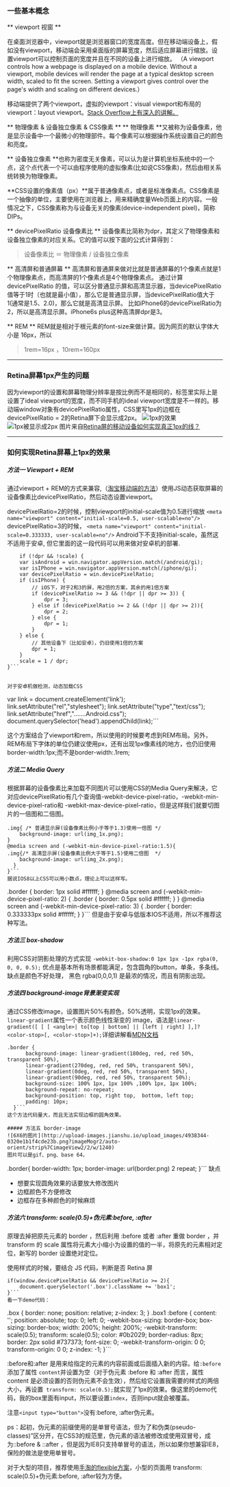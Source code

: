 ### 一些基本概念
** viewport 视窗 **

在桌面浏览器中，viewport就是浏览器窗口的宽度高度。但在移动端设备上，假如没有viewport，移动端会采用桌面版的屏幕宽度，然后适应屏幕进行缩放。设置viewport可以控制页面的宽度并且在不同的设备上进行缩放。
（A viewport controls how a webpage is displayed on a mobile device. Without a viewport, mobile devices will render the page at a typical desktop screen width, scaled to fit the screen. Setting a viewport gives control over the page's width and scaling on different devices.）

移动端提供了两个viewport，虚拟的viewport：visual viewport和布局的viewport：layout viewport。[Stack Overflow上有深入的讲解。](http://stackoverflow.com/questions/6333927/difference-between-visual-viewport-and-layout-viewport)

** 物理像素 & 设备独立像素 & CSS像素 **
** 物理像素 **又被称为设备像素，他是显示设备中一个最微小的物理部件。每个像素可以根据操作系统设置自己的颜色和亮度。

** 设备独立像素 **也称为密度无关像素，可以认为是计算机坐标系统中的一个点，这个点代表一个可以由程序使用的虚拟像素(比如说CSS像素)，然后由相关系统转换为物理像素。

**CSS设置的像素值（px）**属于普通像素点，或者是标准像素点。CSS像素是一个抽像的单位，主要使用在浏览器上，用来精确度量Web页面上的内容。一般情况之下，CSS像素称为与设备无关的像素(device-independent pixel)，简称DIPs。

** devicePixelRatio 设备像素比 **
设备像素比简称为dpr，其定义了物理像素和设备独立像素的对应关系。它的值可以按下面的公式计算得到：
> 设备像素比 ＝ 物理像素 / 设备独立像素

** 高清屏和普通屏幕 **
高清屏和普通屏来做对比就是普通屏幕的1个像素点就是1个物理像素点，而高清屏的1个像素点是4个物理像素点。
通过计算 devicePixelRatio 的值，可以区分普通显示屏和高清显示器，当devicePixelRatio值等于1时（也就是最小值），那么它是普通显示屏，当devicePixelRatio值大于1(通常是1.5、2.0)，那么它就是高清显示屏。
比如iPhone6的devicePixelRatio为2，所以是高清显示屏。iPhone6s plus这种高清屏dpr是3。

** REM **
REM就是相对于根元素<html>的font-size来做计算。因为网页<html>的默认字体大小是 16px，所以
 > 1rem=16px ，10rem=160px


-----
### Retina屏幕1px产生的问题
因为viewport的设置和屏幕物理分辨率是按比例而不是相同的，<meta>标签里实际上是设置了ideal viewport的宽度，而不同手机的ideal viewport宽度是不一样的。移动端window对象有devicePixelRatio属性，CSS里写1px的边框在devicePixelRatio = 2的Retina屏下会显示成2px。
![1px的效果](http://upload-images.jianshu.io/upload_images/4938344-40592fda54568184.jpg?imageMogr2/auto-orient/strip%7CimageView2/2/w/1240)
![1px被显示成2px](http://upload-images.jianshu.io/upload_images/4938344-72d1355fcd358aa6.jpg?imageMogr2/auto-orient/strip%7CimageView2/2/w/1240)
图片来自[Retina屏的移动设备如何实现真正1px的线？](http://jinlong.github.io/2015/05/24/css-retina-hairlines/)

-----

### 如何实现Retina屏幕上1px的效果
##### 方法一 Viewport + REM

通过viewport + REM的方式来兼容,（[淘宝移动端的方法](https://github.com/amfe/lib-flexible)）使用JS动态获取屏幕的设备像素比devicePixelRatio，然后动态设置viewport。

devicePixelRatio=2的时候，控制viewport的initial-scale值为0.5进行缩放
`<meta name="viewport" content="initial-scale=0.5, user-scalable=no"/>`
devicePixelRatio=3的时候，
`<meta name="viewport" content="initial-scale=0.333333, user-scalable=no"/>`
Android下不支持initial-scale，虽然这不适用于安卓, 但它里面的这一段代码可以用来做对安卓机的部署.
```
    if (!dpr && !scale) {
    var isAndroid = win.navigator.appVersion.match(/android/gi);
    var isIPhone = win.navigator.appVersion.match(/iphone/gi);
    var devicePixelRatio = win.devicePixelRatio;
    if (isIPhone) {
        // iOS下，对于2和3的屏，用2倍的方案，其余的用1倍方案
        if (devicePixelRatio >= 3 && (!dpr || dpr >= 3)) {                
            dpr = 3;
        } else if (devicePixelRatio >= 2 && (!dpr || dpr >= 2)){
            dpr = 2;
        } else {
            dpr = 1;
        }
    } else {
        // 其他设备下（比如安卓），仍旧使用1倍的方案
        dpr = 1;
    }
    scale = 1 / dpr;
}```


对于安卓机做检测，动态加载CSS
```
var link = document.createElement('link');
link.setAttribute("rel","stylesheet");
link.setAttribute("type","text/css");
link.setAttribute("href",".......Android.css");
document.querySelector('head').appendChild(link);```

这个方案结合了viewport和rem，所以使用的时候要考虑到REM布局。另外，REM布局下字体的单位仍建议使用px，还有出现1px像素线的地方，也仍旧使用border-width:1px;而不是border-width:.1rem;

##### 方法二 Media Query
根据屏幕的设备像素比来加载不同图片可以使用CSS的Media Query来解决，它对应devicePixelRatio有几个查询值-webkit-device-pixel-ratio，-webkit-min-device-pixel-ratio和 -webkit-max-device-pixel-ratio，但是这样我们就要切图片的一倍图和二倍图。

```
.img{ /* 普通显示屏(设备像素比例小于等于1.3)使用一倍图 */
    background-image: url(img_1x.png);
}
@media screen and (-webkit-min-device-pixel-ratio:1.5){
.img{/* 高清显示屏(设备像素比例大于等于1.5)使用二倍图  */
    background-image: url(img_2x.png);
  }
}```
据说IOS8以上CSS可以用小数点，理论上可以这样写。
```
.border {
 border: 1px solid #ffffff;
}
@media screen and (-webkit-min-device-pixel-ratio: 2) {
    .border { border: 0.5px solid #ffffff; }
}
@media screen and (-webkit-min-device-pixel-ratio: 3) {
    .border { border: 0.333333px solid #ffffff; }
}```
但是由于安卓与低版本IOS不适用，所以不推荐这种写法。

##### 方法三 box-shadow
利用CSS对阴影处理的方式实现
`-webkit-box-shadow:0 1px 1px -1px rgba(0, 0, 0, 0.5);`
优点是基本所有场景都能满足，包含圆角的button，单条，多条线。
缺点是颜色不好处理， 黑色 rgba(0,0,0,1) 是最浓的情况，而且有阴影出现。

##### 方法四 background-image背景渐变实现
通过CSS修改image，设置图片50%有颜色，50%透明，实现1px的效果。
 `linear-gradient`属性一个表示颜色线性渐变的 image，语法是`linear-gradient([ [ [ <angle>| to[top | bottom] || [left | right] ],]? <color-stop>[, <color-stop>]+);`详细讲解看[MDN文档](https://developer.mozilla.org/en-US/docs/Web/CSS/linear-gradient)
```
.border {
      background-image: linear-gradient(180deg, red, red 50%, transparent 50%),
      linear-gradient(270deg, red, red 50%, transparent 50%),
      linear-gradient(0deg, red, red 50%, transparent 50%),
      linear-gradient(90deg, red, red 50%, transparent 50%);
      background-size: 100% 1px, 1px 100% ,100% 1px, 1px 100%;
      background-repeat: no-repeat;
      background-position: top, right top,  bottom, left top;
      padding: 10px;
  }```
这个方法代码量大，而且无法实现边框的圆角效果。

##### 方法五 border-image
![6X6的图片](http://upload-images.jianshu.io/upload_images/4938344-0320e1b1f4cde23b.png?imageMogr2/auto-orient/strip%7CimageView2/2/w/1240)
图片可以是gif、png、base 64，
```
.border{
    border-width: 1px;
    border-image: url(border.png) 2 repeat;
}```
缺点
- 想要实现圆角效果的话要放大修改图片
- 边框颜色不方便修改
- 边框存在多种颜色的时候麻烦

##### 方法六 transform: scale(0.5)+伪元素:before, :after
原理去掉把原先元素的 border ，然后利用 :before 或者 :after 重做 border ，并 transform 的 scale 属性将元素大小缩小为设置的值的一半，将原先的元素相对定位，新写的 border 设置绝对定位。

使用样式的时候，要结合 JS 代码，判断是否 Retina 屏
```
if(window.devicePixelRatio && devicePixelRatio >= 2){
    document.querySelector('.box').className += 'box1';
}```
看一下demo代码：
```
.box {
    border: none;
    position: relative;
    z-index: 3;
}
.box1 :before {
    content: '';
    position: absolute;
    top: 0;
    left: 0;
    -webkit-box-sizing: border-box;
    box-sizing: border-box;
    width: 200%;
    height: 200%;
    -webkit-transform: scale(0.5);
    transform: scale(0.5);
    color: #0b2029;
    border-radius: 8px;
    border: 2px solid #737373;
    font-size: 0;
    -webkit-transform-origin: 0 0;
    transform-origin: 0 0;
    z-index: -1;
}```

:before和:after 是用来给指定的元素的内容前面或后面插入新的内容。给`:before`添加了属性 `content`并设置为空（对于伪元素 :before 和 :after 而言，属性 content 是必须设置的否则伪元素不会生效），然后给它设置我需要的样式的两倍大小，再设置` transform: scale(0.5);`就实现了1px的效果。像这里的demo代码，我的box里面有input，所以要设置`index`，否则input就会被覆盖。

注意`<input type="button">`没有:before, :after伪元素。

ps：起初，伪元素的前缀使用的是单冒号语法，但为了和伪类(pseudo-classes)”区分开，在CSS3的规范里，伪元素的语法被修改成使用双冒号，成为::before & ::after ，但是因为IE8只支持单冒号的语法，所以如果你想兼容IE8，保险的做法是使用单冒号。

对于大型的项目，推荐使用[手淘的flexible方案](http://www.w3cplus.com/mobile/lib-flexible-for-html5-layout.html)，小型的页面用 transform: scale(0.5)+伪元素:before, :after较为方便。
